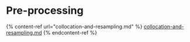 # Pre-processing

{% content-ref url="collocation-and-resampling.md" %}
[collocation-and-resampling.md](collocation-and-resampling.md)
{% endcontent-ref %}
